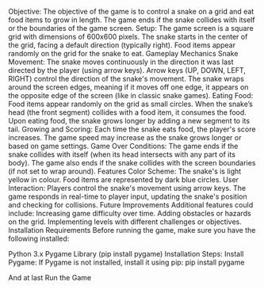 Objective:
    The objective of the game is to control a snake on a grid and eat food items to grow in length. The game ends if the snake collides with itself or the boundaries of the game screen.
Setup:
    The game screen is a square grid with dimensions of 600x600 pixels.
    The snake starts in the center of the grid, facing a default direction (typically right).
    Food items appear randomly on the grid for the snake to eat.
    Gameplay Mechanics
Snake Movement:
    The snake moves continuously in the direction it was last directed by the player (using arrow keys).
    Arrow keys (UP, DOWN, LEFT, RIGHT) control the direction of the snake's movement.
    The snake wraps around the screen edges, meaning if it moves off one edge, it appears on the opposite edge of the screen (like in classic      snake games).
Eating Food:
    Food items appear randomly on the grid as small circles.
    When the snake’s head (the front segment) collides with a food item, it consumes the food.
    Upon eating food, the snake grows longer by adding a new segment to its tail.
Growing and Scoring:
    Each time the snake eats food, the player's score increases.
    The game speed may increase as the snake grows longer or based on game settings.
Game Over Conditions:
    The game ends if the snake collides with itself (when its head intersects with any part of its body).
    The game also ends if the snake collides with the screen boundaries (if not set to wrap around).
    Features
Color Scheme:
     The snake's is light yellow in colour.
     Food items are represented by dark blue circles.
User Interaction:
     Players control the snake's movement using arrow keys.
     The game responds in real-time to player input, updating the snake's position and checking for collisions.
     Future Improvements
Additional features could include:
     Increasing game difficulty over time.
     Adding obstacles or hazards on the grid.
     Implementing levels with different challenges or objectives.
Installation
     Requirements
     Before running the game, make sure you have the following installed:

Python 3.x
Pygame Library (pip install pygame)
Installation Steps:
Install Pygame: If Pygame is not installed, install it using pip: pip install pygame

And at last Run the Game
